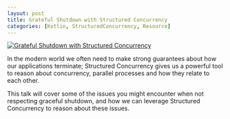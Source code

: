 ```yaml
---
layout: post
title: Grateful Shutdown with Structured Concurrency
categories: [Kotlin, StructuredConcurrency, Resource]
---
```


[![Grateful Shutdown with Structured Concurrency](http://img.youtube.com/vi/A69_t_oEP_E/0.jpg)](http://www.youtube.com/watch?v=A69_t_oEP_E "Grateful Shutdown with Structured Concurrency")

In the modern world we often need to make strong guarantees about how our applications terminate; Structured Concurrency gives us a powerful tool to reason about concurrency, parallel processes and how they relate to each other.

This talk will cover some of the issues you might encounter when not respecting graceful shutdown, and how we can leverage Structured Concurrency to reason about these issues.

